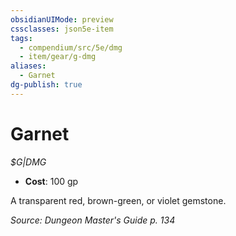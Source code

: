 ```yaml
---
obsidianUIMode: preview
cssclasses: json5e-item
tags:
  - compendium/src/5e/dmg
  - item/gear/g-dmg
aliases:
  - Garnet
dg-publish: true
---
```

# Garnet
*$G|DMG*  

- **Cost**: 100 gp

A transparent red, brown-green, or violet gemstone.

*Source: Dungeon Master's Guide p. 134*
